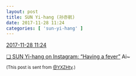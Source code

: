 ```yaml
---
layout: post
title: SUN Yi-hang (孙亦航)
date: 2017-11-28 11:24
categories: [ 'sun-yi-hang' ]
---
```


<div class="weibo-info">
  <a href="https://weibo.com/2565158051/Fx9FFdEuc">2017-11-28 11:24</a>
</div>

[❏ SUN Yi-hang on Instagram: “Having a fever”](https://www.instagram.com/p/BcBhAkWDzRM/) Ai~

<!-- more -->

<small>(This post is sent from [@YXZHty](http://weibo.com/2565158051).)</small>
